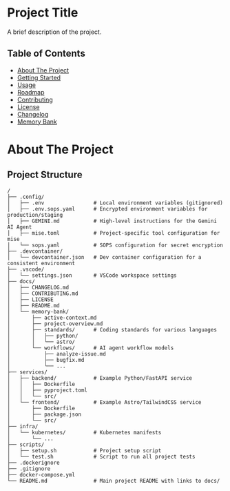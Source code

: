 # Project Title

A brief description of the project.

## Table of Contents

- [About The Project](#about-the-project)
- [Getting Started](#getting-started)
- [Usage](#usage)
- [Roadmap](#roadmap)
- [Contributing](./docs/CONTRIBUTING.md)
- [License](./docs/LICENSE)
- [Changelog](./docs/CHANGELOG.md)
- [Memory Bank](./docs/memory-bank/README.md)

# About The Project

## Project Structure
```
/
├── .config/
│   ├── .env                # Local environment variables (gitignored)
│   ├── .env.sops.yaml      # Encrypted environment variables for production/staging
│   ├── GEMINI.md           # High-level instructions for the Gemini AI Agent
│   ├── mise.toml           # Project-specific tool configuration for mise
│   └── sops.yaml           # SOPS configuration for secret encryption
├── .devcontainer/
│   └── devcontainer.json   # Dev container configuration for a consistent environment
├── .vscode/
│   └── settings.json       # VSCode workspace settings
├── docs/
│   ├── CHANGELOG.md
│   ├── CONTRIBUTING.md
│   ├── LICENSE
│   ├── README.md
│   └── memory-bank/
│       ├── active-context.md
│       ├── project-overview.md
│       ├── standards/      # Coding standards for various languages
│       │   ├── python/
│       │   └── astro/
│       └── workflows/      # AI agent workflow models
│           ├── analyze-issue.md
│           ├── bugfix.md
│           └── ...
├── services/
│   ├── backend/            # Example Python/FastAPI service
│   │   ├── Dockerfile
│   │   ├── pyproject.toml
│   │   └── src/
│   └── frontend/           # Example Astro/TailwindCSS service
│       ├── Dockerfile
│       ├── package.json
│       └── src/
├── infra/
│   └── kubernetes/         # Kubernetes manifests
│       └── ...
├── scripts/
│   ├── setup.sh            # Project setup script
│   └── test.sh             # Script to run all project tests
├── .dockerignore
├── .gitignore
├── docker-compose.yml
└── README.md               # Main project README with links to docs/
```
